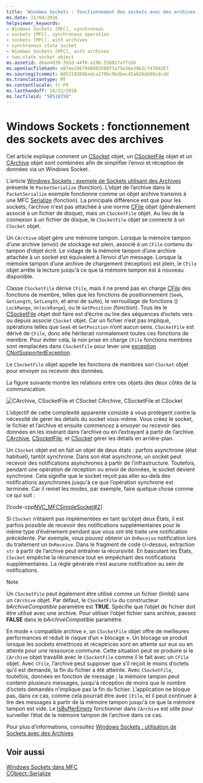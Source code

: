 ```yaml
---
title: 'Windows Sockets : fonctionnement des sockets avec des archives'
ms.date: 11/04/2016
helpviewer_keywords:
- Windows Sockets [MFC], synchronous
- sockets [MFC], synchronous operation
- sockets [MFC], with archives
- synchronous state socket
- Windows Sockets [MFC], with archives
- two-state socket object
ms.assetid: d8ae4039-391d-44f0-a19b-558817affcbb
ms.openlocfilehash: e87ee1467946003580ffa75e36e39b2c747892b7
ms.sourcegitcommit: 6052185696adca270bc9bdbec45a626dd89cdcdd
ms.translationtype: MT
ms.contentlocale: fr-FR
ms.lasthandoff: 10/31/2018
ms.locfileid: "50510758"
---
```

# <a name="windows-sockets-how-sockets-with-archives-work"></a>Windows Sockets : fonctionnement des sockets avec des archives

Cet article explique comment un [CSocket](../mfc/reference/csocket-class.md) objet, un [CSocketFile](../mfc/reference/csocketfile-class.md) objet et un [CArchive](../mfc/reference/carchive-class.md) objet sont combinées afin de simplifier l’envoi et réception de données via un Windows Socket.

L’article [Windows Sockets : exemple de Sockets utilisant des Archives](../mfc/windows-sockets-example-of-sockets-using-archives.md) présente le `PacketSerialize` (fonction). L’objet de l’archive dans le `PacketSerialize` exemple fonctionne comme un objet archive transmis à une MFC [Serialize](../mfc/reference/cobject-class.md#serialize) (fonction). La principale différence est que pour les sockets, l’archive n'est pas attachée à une norme [CFile](../mfc/reference/cfile-class.md) objet (généralement associé à un fichier de disque), mais un `CSocketFile` objet. Au lieu de la connexion à un fichier de disque, le `CSocketFile` objet se connecte à un `CSocket` objet.

Un `CArchive` objet gère une mémoire tampon. Lorsque la mémoire tampon d’une archive (envoi) de stockage est plein, associé à un `CFile` contenu du tampon d’objet écrit. Le vidage de la mémoire tampon d’une archive attachée à un socket est équivalent à l’envoi d’un message. Lorsque la mémoire tampon d’une archive de chargement (réception) est plein, le `CFile` objet arrête la lecture jusqu'à ce que la mémoire tampon est à nouveau disponible.

Classe `CSocketFile` dérive `CFile`, mais il ne prend pas en charge [CFile](../mfc/reference/cfile-class.md) des fonctions de membre, telles que les fonctions de positionnement (`Seek`, `GetLength`, `SetLength`, et ainsi de suite), le verrouillage de fonctions () `LockRange`, `UnlockRange`), ou le `GetPosition` (fonction). Tous les le [CSocketFile](../mfc/reference/csocketfile-class.md) objet doit faire est d’écrire ou lire des séquences d’octets vers ou depuis associé `CSocket` objet. Car un fichier n’est pas impliqué, opérations telles que `Seek` et `GetPosition` n’ont aucun sens. `CSocketFile` est dérivé de `CFile`, donc elle hériterait normalement toutes ces fonctions de membre. Pour éviter cela, la non prise en charge `CFile` fonctions membres sont remplacées dans `CSocketFile` pour lever une [exception CNotSupportedException](../mfc/reference/cnotsupportedexception-class.md).

Le `CSocketFile` objet appelle les fonctions de membres son `CSocket` objet pour envoyer ou recevoir des données.

La figure suivante montre les relations entre ces objets des deux côtés de la communication.

![CArchive, CSocketFile et CSocket](../mfc/media/vc38ia1.gif "vc38ia1") CArchive, CSocketFile et CSocket

L’objectif de cette complexité apparente consiste à vous protègent contre la nécessité de gérer les détails du socket vous-même. Vous créez le socket, le fichier et l’archive et ensuite commencez à envoyer ou recevoir des données en les insérant dans l’archive ou en l’extrayant à partir de l’archive. [CArchive](../mfc/reference/carchive-class.md), [CSocketFile](../mfc/reference/csocketfile-class.md), et [CSocket](../mfc/reference/csocket-class.md) gérer les détails en arrière-plan.

Un `CSocket` objet est en fait un objet de deux états : parfois asynchrone (état habituel), tantôt synchrone. Dans son état asynchrone, un socket peut recevoir des notifications asynchrones à partir de l’infrastructure. Toutefois, pendant une opération de réception ou envoi de données, le socket devient synchrone. Cela signifie que le socket reçoit pas aller au-delà des notifications asynchrones jusqu'à ce que l’opération synchrone est terminée. Car il remet les modes, par exemple, faire quelque chose comme ce qui suit :

[!code-cpp[NVC_MFCSimpleSocket#2](../mfc/codesnippet/cpp/windows-sockets-how-sockets-with-archives-work_1.cpp)]

Si `CSocket` n’étaient pas implémentées en tant qu’objet deux États, il est parfois possible de recevoir des notifications supplémentaires pour le même type d’événement pendant que vous ont été traite une notification précédente. Par exemple, vous pouvez obtenir un `OnReceive` notification lors du traitement un `OnReceive`. Dans le fragment de code ci-dessus, extraction `str` à partir de l’archive peut entraîner la récursivité. En basculant les États, `CSocket` empêche la récurrence tout en empêchant des notifications supplémentaires. La règle générale n’est aucune notification au sein de notifications.

> [!NOTE]
>  Un `CSocketFile` peut également être utilisé comme un fichier (limité) sans un `CArchive` objet. Par défaut, le `CSocketFile` du constructeur *bArchiveCompatible* paramètre est **TRUE**. Spécifie que l’objet de fichier doit être utilisé avec une archive. Pour utiliser l’objet fichier sans archive, passez **FALSE** dans le *bArchiveCompatible* paramètre.

En mode « compatible archive », un `CSocketFile` objet offre de meilleures performances et réduit le risque d’un « blocage ». Un blocage se produit lorsque les sockets émettrices et réceptrices sont en attente sur eux ou en attente pour une ressource commune. Cette situation peut se produire si le `CArchive` objet travaillé avec le `CSocketFile` comme il le fait avec un `CFile` objet. Avec `CFile`, l’archive peut supposer que s’il reçoit le moins d’octets qu’il est demandé, la fin du fichier a été atteinte. Avec `CSocketFile`, toutefois, données en fonction de message ; la mémoire tampon peut contenir plusieurs messages, jusqu'à réception de moins que le nombre d’octets demandés n’implique pas la fin du fichier. L’application ne bloque pas, dans ce cas, comme cela pourrait être avec `CFile`, et il peut continuer à lire des messages à partir de la mémoire tampon jusqu'à ce que la mémoire tampon est vide. Le [IsBufferEmpty](../mfc/reference/carchive-class.md#isbufferempty) fonctionner dans `CArchive` est utile pour surveiller l’état de la mémoire tampon de l’archive dans ce cas.

Pour plus d’informations, consultez [Windows Sockets : utilisation de Sockets avec des Archives](../mfc/windows-sockets-using-sockets-with-archives.md)

## <a name="see-also"></a>Voir aussi

[Windows Sockets dans MFC](../mfc/windows-sockets-in-mfc.md)<br/>
[CObject::Serialize](../mfc/reference/cobject-class.md#serialize)

